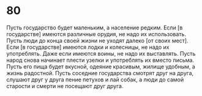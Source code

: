 # 80

Пусть государство будет маленьким, а население редким. Если [в государстве] имеются различные орудия, не надо их использовать. Пусть люди до конца своей жизни не уходят далеко [от своих мест]. Если [в государстве] имеются лодки и колесницы, не надо их употреблять. Даже если имеются воины, не надо их выставлять. Пусть народ снова начинает плести узелки и употреблять их вместо письма. Пусть его пища будет вкусной, одеяние красивым, жилище удобным, а жизнь радостной. Пусть соседние государства смотрят друг на друга, слушают друг у друга пение петухов и лай собак, а люди до самой старости и смерти не посещают друг друга.